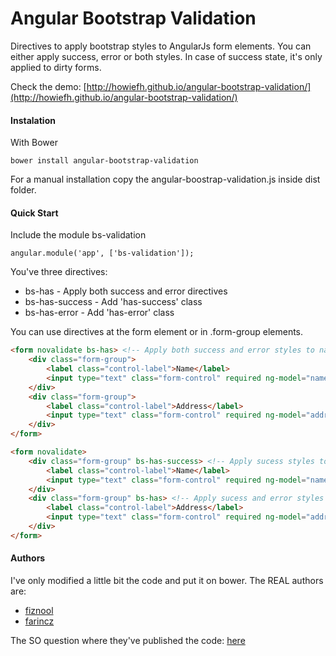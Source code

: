 Angular Bootstrap Validation
============================

Directives to apply bootstrap styles to AngularJs form elements. 
You can either apply success, error or both styles. In case of success state, it's only applied to dirty forms.

Check the demo: [http://howiefh.github.io/angular-bootstrap-validation/](http://howiefh.github.io/angular-bootstrap-validation/)

#### Instalation

With Bower

    bower install angular-bootstrap-validation


For a manual installation copy the angular-boostrap-validation.js inside dist folder.

#### Quick Start

Include the module bs-validation

    angular.module('app', ['bs-validation']);

You've three directives:

 * bs-has - Apply both success and error directives
 * bs-has-success - Add 'has-success' class
 * bs-has-error - Add 'has-error' class

 You can use directives at the form element or in .form-group elements.

````html
<form novalidate bs-has> <!-- Apply both success and error styles to name and address -->
    <div class="form-group">
        <label class="control-label">Name</label>
        <input type="text" class="form-control" required ng-model="name" />
    </div>
    <div class="form-group">
        <label class="control-label">Address</label>
        <input type="text" class="form-control" required ng-model="address" />
    </div>
</form>

<form novalidate>
    <div class="form-group" bs-has-success> <!-- Apply sucess styles to name only -->
        <label class="control-label">Name</label>
        <input type="text" class="form-control" required ng-model="name" />
    </div>
    <div class="form-group" bs-has> <!-- Apply sucess and error styles to address only -->
        <label class="control-label">Address</label>
        <input type="text" class="form-control" required ng-model="address" />
    </div>
</form>
````

#### Authors

I've only modified a little bit the code and put it on bower. The REAL authors are:

* [fiznool](http://stackoverflow.com/users/1171775/fiznool)
* [farincz](http://stackoverflow.com/users/1838984/farincz)

The SO question where they've published the code: [here](http://stackoverflow.com/questions/17326796/how-to-iterate-through-angular-scope-variables-with-a-loop)
